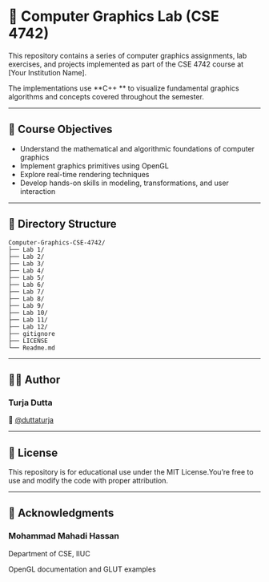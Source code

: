 # 🎨 Computer Graphics Lab (CSE 4742)

This repository contains a series of computer graphics assignments, lab exercises, and projects implemented as part of the CSE 4742 course at [Your Institution Name].

The implementations use **C++ ** to visualize fundamental graphics algorithms and concepts covered throughout the semester.

---

## 🧠 Course Objectives

- Understand the mathematical and algorithmic foundations of computer graphics
- Implement graphics primitives using OpenGL
- Explore real-time rendering techniques
- Develop hands-on skills in modeling, transformations, and user interaction

---

## 📁 Directory Structure
```
Computer-Graphics-CSE-4742/
├── Lab 1/
├── Lab 2/
├── Lab 3/
├── Lab 4/
├── Lab 5/
├── Lab 6/
├── Lab 7/
├── Lab 8/
├── Lab 9/
├── Lab 10/
├── Lab 11/
├── Lab 12/
├── gitignore
├── LICENSE
└── Readme.md
```

---

## 🙋‍♂️ Author

### Turja Dutta
🔗 [@duttaturja](https://github.com/duttaturja)

---

## 📜 License

This repository is for educational use under the MIT License.You’re free to use and modify the code with proper attribution.


---
## 🌟 Acknowledgments

### Mohammad Mahadi Hassan
Department of CSE, IIUC

OpenGL documentation and GLUT examples
